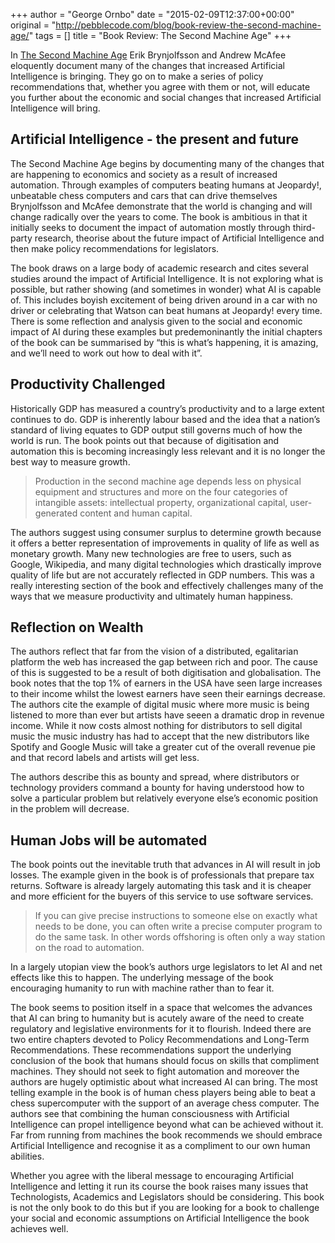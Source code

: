 +++
author = "George Ornbo"
date = "2015-02-09T12:37:00+00:00"
original = "http://pebblecode.com/blog/book-review-the-second-machine-age/"
tags = []
title = "Book Review: The Second Machine Age"
+++

In [The Second Machine Age](http://www.secondmachineage.com/) Erik Brynjolfsson
and Andrew McAfee eloquently document many of the changes that increased
Artificial Intelligence is bringing. They go on to make a series of policy
recommendations that, whether you agree with them or not, will educate you
further about the economic and social changes that increased Artificial
Intelligence will bring.

## Artificial Intelligence - the present and future

The Second Machine Age begins by documenting many of the changes that are
happening to economics and society as a result of increased automation. Through
examples of computers beating humans at Jeopardy!, unbeatable chess computers
and cars that can drive themselves Brynjolfsson and McAfee demonstrate that the
world is changing and will change radically over the years to come. The book is
ambitious in that it initially seeks to document the impact of automation mostly
through third-party research, theorise about the future impact of Artificial
Intelligence and then make policy recommendations for legislators.

The book draws on a large body of academic research and cites several studies
around the impact of Artificial Intelligence. It is not exploring what is
possible, but rather showing (and sometimes in wonder) what AI is capable of.
This includes boyish excitement of being driven around in a car with no driver
or celebrating that Watson can beat humans at Jeopardy! every time. There is
some reflection and analysis given to the social and economic impact of AI
during these examples but predemoninantly the initial chapters of the book can
be summarised by “this is what’s happening, it is amazing, and we’ll need to
work out how to deal with it”.

## Productivity Challenged

Historically GDP has measured a country’s productivity and to a large extent
continues to do. GDP is inherently labour based and the idea that a nation’s
standard of living equates to GDP output still governs much of how the world is
run. The book points out that because of digitisation and automation this is
becoming increasingly less relevant and it is no longer the best way to measure
growth.

> Production in the second machine age depends less on physical equipment and
> structures and more on the four categories of intangible assets: intellectual
> property, organizational capital, user-generated content and human capital.

The authors suggest using consumer surplus to determine growth because it offers
a better representation of improvements in quality of life as well as monetary
growth. Many new technologies are free to users, such as Google, Wikipedia, and
many digital technologies which drastically improve quality of life but are not
accurately reflected in GDP numbers. This was a really interesting section of
the book and effectively challenges many of the ways that we measure
productivity and ultimately human happiness.

## Reflection on Wealth

The authors reflect that far from the vision of a distributed, egalitarian
platform the web has increased the gap between rich and poor. The cause of this
is suggested to be a result of both digitisation and globalisation. The book
notes that the top 1% of earners in the USA have seen large increases to their
income whilst the lowest earners have seen their earnings decrease. The authors
cite the example of digital music where more music is being listened to more
than ever but artists have seeen a dramatic drop in revenue income. While it now
costs almost nothing for distributors to sell digital music the music industry
has had to accept that the new distributors like Spotify and Google Music will
take a greater cut of the overall revenue pie and that record labels and artists
will get less.

The authors describe this as bounty and spread, where distributors or technology
providers command a bounty for having understood how to solve a particular
problem but relatively everyone else’s economic position in the problem will
decrease.

## Human Jobs will be automated

The book points out the inevitable truth that advances in AI will result in job
losses. The example given in the book is of professionals that prepare tax
returns. Software is already largely automating this task and it is cheaper and
more efficient for the buyers of this service to use software services.

> If you can give precise instructions to someone else on exactly what needs to
> be done, you can often write a precise computer program to do the same task.
> In other words offshoring is often only a way station on the road to
> automation.

In a largely utopian view the book’s authors urge legislators to let AI and net
effects like this to happen. The underlying message of the book encouraging
humanity to run with machine rather than to fear it.

The book seems to position itself in a space that welcomes the advances that AI
can bring to humanity but is acutely aware of the need to create regulatory and
legislative environments for it to flourish. Indeed there are two entire
chapters devoted to Policy Recommendations and Long-Term Recommendations. These
recommendations support the underlying conclusion of the book that humans should
focus on skills that compliment machines. They should not seek to fight
automation and moreover the authors are hugely optimistic about what increased
AI can bring. The most telling example in the book is of human chess players
being able to beat a chess supercomputer with the support of an average chess
computer. The authors see that combining the human consciousness with Artificial
Intelligence can propel intelligence beyond what can be achieved without it. Far
from running from machines the book recommends we should embrace Artificial
Intelligence and recognise it as a compliment to our own human abilities.

Whether you agree with the liberal message to encouraging Artificial
Intelligence and letting it run its course the book raises many issues that
Technologists, Academics and Legislators should be considering. This book is not
the only book to do this but if you are looking for a book to challenge your
social and economic assumptions on Artificial Intelligence the book achieves
well.
